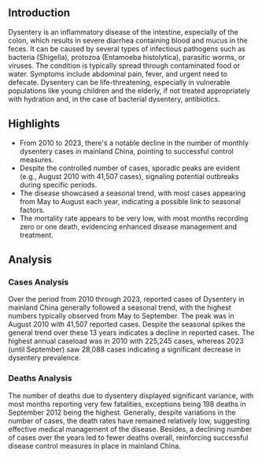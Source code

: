 ## Introduction

Dysentery is an inflammatory disease of the intestine, especially of the colon, which results in severe diarrhea containing blood and mucus in the feces. It can be caused by several types of infectious pathogens such as bacteria (Shigella), protozoa (Entamoeba histolytica), parasitic worms, or viruses. The condition is typically spread through contaminated food or water. Symptoms include abdominal pain, fever, and urgent need to defecate. Dysentery can be life-threatening, especially in vulnerable populations like young children and the elderly, if not treated appropriately with hydration and, in the case of bacterial dysentery, antibiotics.

## Highlights

- From 2010 to 2023, there's a notable decline in the number of monthly dysentery cases in mainland China, pointing to successful control measures. <br/>
- Despite the controlled number of cases, sporadic peaks are evident (e.g., August 2010 with 41,507 cases), signaling potential outbreaks during specific periods.<br/>
- The disease showcased a seasonal trend, with most cases appearing from May to August each year, indicating a possible link to seasonal factors. <br/>
- The mortality rate appears to be very low, with most months recording zero or one death, evidencing enhanced disease management and treatment.

## Analysis

### Cases Analysis
Over the period from 2010 through 2023, reported cases of Dysentery in mainland China generally followed a seasonal trend, with the highest numbers typically observed from May to September. The peak was in August 2010 with 41,507 reported cases. Despite the seasonal spikes the general trend over these 13 years indicates a decline in reported cases. The highest annual caseload was in 2010 with 225,245 cases, whereas 2023 (until September) saw 28,088 cases indicating a significant decrease in dysentery prevalence.

### Deaths Analysis
The number of deaths due to dysentery displayed significant variance, with most months reporting very few fatalities, exceptions being 198 deaths in September 2012 being the highest. Generally, despite variations in the number of cases, the death rates have remained relatively low, suggesting effective medical management of the disease. Besides, a declining number of cases over the years led to fewer deaths overall, reinforcing successful disease control measures in place in mainland China.
